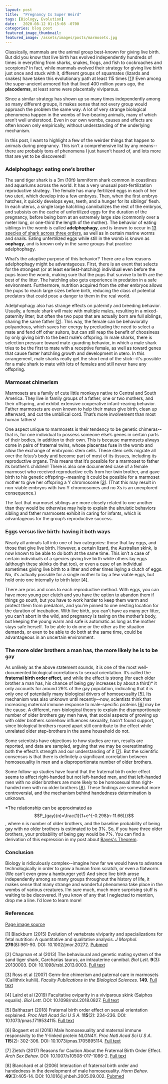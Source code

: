 ```yaml
---
layout: post
title:  "Pregnancy Is Super Weird"
tags: [Biology, Evolution]
date:   2020-08-12 01:15:08 -0700
categories: blog post
featured_image_thumbnail:
featured_image: /assets/images/posts/marmosets.jpg
---
```


Classically, mammals are the animal group best-known for giving live birth.  But did you know that live birth has evolved independently hundreds of times in everything from sharks, snakes, frogs, and fish to cockroaches and scorpions?  In fact, while mammals evolved their strategy for giving live birth just once and stuck with it, different groups of squamates (lizards and snakes) have taken this evolutionary path at least 115 times [[1](https://pubmed.ncbi.nlm.nih.gov/24652663/)]!  Even among the super-ancient armored fish that lived 400 million years ago, the **placoderms**, at least some were placentally viviparous.

Since a similar strategy has shown up so many times independently among so many different groups, it makes sense that not every group would approach the problem the same way.  A lot of very strange biological phenomena happen in the wombs of live-bearing animals, many of which aren’t well understood.  Even in our own wombs, causes and effects are often known only empirically, without understanding of the underlying mechanism.

In this post, I want to highlight a few of the weirder things that happen to animals during pregnancy.  This isn’t a comprehensive list by any means--there are probably tons of phenomena I just haven’t heard of, and lots more that are yet to be discovered!

### Adelphophagy: eating one’s brother

The sand tiger shark is a 3m (10ft) lamniform shark common in coastlines and aquariums across the world.  It has a very unusual post-fertilization reproductive strategy.  The female has many fertilized eggs in each of her two uteri, which develop into a few embryos.  Then, when the first embryo hatches, it quickly develops eyes, teeth, and a hunger for its siblings’ flesh.  In each uterus, a single large hatchling cannibalizes the rest of the embryos, and subsists on the cache of unfertilized eggs for the duration of the pregnancy, before being born at an extremely large size (commonly over a meter long, or one-third the length of the mother).  The behavior of eating siblings in the womb is called **adelphophagy**, and is known to occur in [13 species of shark across three orders](http://www.elasmo-research.org/education/topics/lh_intrauterine_cannibalism.htm), as well as in certain marine worms and snails.  Eating unfertilized eggs while still in the womb is known as **oophagy**, and is known only in the same groups that practice adelphophagy.

What’s the adaptive purpose of this behavior?  There are a few reasons adelphophagy might be advantageous.  First, there is an event that selects for the strongest (or at least earliest-hatching) individual even before the pups leave the womb, making sure that the pups that survive to birth are the best of the litter.  The hatchling also gets experience in predation in a safe environment.  Furthermore, nutrition acquired from the other embryos allows the pups to reach large sizes before birth, reducing the class of potential predators that could pose a danger to them in the real world.

Adelphophagy also has strange effects on paternity and breeding behavior.  Usually, a female shark will mate with multiple males, resulting in a mixed-paternity litter; but often the two pups that are actually born are full siblings, sharing the same father [[2](https://www.ncbi.nlm.nih.gov/pmc/articles/PMC3645029/)].  This way, the female can be behaviorally polyandrous, which saves her energy by precluding the need to select a mate and fend off other suitors, but can still reap the benefit of choosiness by only giving birth to the best male’s offspring.  In male sharks, there is selection pressure toward mate-guarding behavior, in which a male shark tries to be the first to mate with a receptive female, as well as toward genes that cause faster hatchling growth and development in utero.  In this arrangement, male sharks really get the short end of the stick--it's possible for a male shark to mate with lots of females and still never have any offspring.

### Marmoset chimerism

Marmosets are a family of cute little monkeys native to Central and South America.  They live in family groups of a father, one or two mothers, and their offspring, and exhibit extensive cooperative infant-rearing behavior.  Father marmosets are even known to help their mates give birth, clean up afterward, and cut the umbilical cord.  That’s more involvement than most human fathers!

One aspect unique to marmosets is their tendency to be genetic chimeras--that is, for one individual to possess someone else’s genes in certain parts of their bodies, in addition to their own.  This is because marmosets always come in pairs of fraternal twins, whose placentas fuse in the womb and allow the exchange of embryonic stem cells.  These stem cells migrate all over the fetus’s body and become part of most of its tissues, including its reproductive organs.  This means that it’s possible for a marmoset to father its brother’s children!  There is also one documented case of a female marmoset who received reproductive cells from her twin brother, and gave birth to his genetic offspring--meaning it could be possible for a marmoset mother to give her offspring a Y chromosome [[3](https://digitalcommons.unl.edu/cgi/viewcontent.cgi?referer=https://en.wikipedia.org/&httpsredir=1&article=1148&context=bioscifacpub)].  (That this may result in non-viable embryos with two Y chromosomes and no Xs is an unexplored consequence.)

The fact that marmoset siblings are more closely related to one another than they would be otherwise may help to explain the altruistic behaviors sibling and father marmosets exhibit in caring for infants, which is advantageous for the group’s reproductive success.

### Eggs versus live birth: having it both ways

Nearly all animals fall into one of two categories: those that lay eggs, and those that give live birth.  However, a certain lizard, the Australian skink, is now known to be able to do both at the same time.  This isn’t a case of certain individuals of a species giving live birth while others lay eggs (although these skinks do that too), or even a case of an individual sometimes giving live birth to a litter and other times laying a clutch of eggs.  No, it’s actually possible for a single mother to lay a few viable eggs, but hold onto one internally to birth later [[4](https://royalsocietypublishing.org/doi/10.1098/rsbl.2018.0827)].  

There are pros and cons to each reproductive method.  With eggs, you can have more young per clutch and you have the option to abandon them if things go south, but you have to work harder to keep them warm and protect them from predators, and you’re pinned to one nesting location for the duration of incubation.  With live birth, you can’t have as many per litter, you can’t abort in the wild, and pregnancy is taxing on the mother’s body, but keeping the young warm and safe is automatic as long as the mother stays safe herself.  To be able to do one or the other as the situation demands, or even to be able to do both at the same time, could be advantageous in an uncertain environment.

### The more older brothers a man has, the more likely he is to be gay
As unlikely as the above statement sounds, it is one of the most well-documented biological correlations to sexual orientation.  It’s called the **fraternal birth order effect**, and while the effect is strong (for each older brother a man has, his chance of being gay increases by about a third)\* it only accounts for around 29% of the gay population, indicating that it is only one of potentially many biological drivers of homosexuality [[5](https://www.ncbi.nlm.nih.gov/pmc/articles/PMC5777082/#r12)].  Its mechanism was also unknown until recently--now, scientists think that increasing maternal immune response to male-specific proteins [[6](https://www.ncbi.nlm.nih.gov/pmc/articles/PMC5777026/)] may be the cause.  A different, non-biological theory to explain the disproportionate number of older brothers gay men have, that social aspects of growing up with older brothers somehow influences sexuality, hasn’t found support, since biological brothers reared apart still contribute to the effect while unrelated older step-brothers in the same household do not.

Some scientists have objections to how studies are run, results are reported, and data are sampled, arguing that we may be overestimating both the effect’s strength and our understanding of it [[7](https://www2.psy.uq.edu.au/~uqbziets/Zietsch%202017%20Reasons%20for%20caution%20about%20the%20fraternal%20birth%20order%20effect.pdf)].  But the scientific consensus is that there is definitely a significant correlation between homosexuality in men and a disproportionate number of older brothers.

Some follow-up studies have found that the fraternal birth order effect seems to affect right-handed but not left-handed men, and that left-handed men with no older brothers are more likely to be homosexual than right-handed men with no older brothers [[8](https://pubmed.ncbi.nlm.nih.gov/16246335/)].  These findings are somewhat more controversial, and the mechanism behind handedness determination is unknown.

\*The relationship can be approximated as $$P_{gay}(n)=\frac{1}{1+e^{-0.298(n-11.66)}}$$, where n is number of older brothers, and the baseline probability of being gay with no older brothers is estimated to be 3%.  So, if you have three older brothers, your probability of being gay would be 7%.  You can find a derivation of this expression in my post about [Bayes's Theorem](https://obscuredinosaurfacts.com/blog/post/2021/01/27/bayes.html).

### Conclusion

Biology is ridiculously complex--imagine how far we would have to advance technologically in order to grow a human from scratch, or even a flatworm.  (We can’t even grow a hamburger yet!)  And since live birth arose independently among so many groups throughout the history of life, it makes sense that many strange and wonderful phenomena take place in the wombs of various creatures.  I’m sure much, much more surprising stuff is waiting to be discovered.  If you know of any that I neglected to mention, drop me a line.  I’d love to learn more!

### References
[Page image source](https://semioticon.com/semiotix/2016/10/lessons-from-the-marmosets/)

[1] Blackburn (2015) Evolution of vertebrate viviparity and specializations for fetal nutrition: A quantitative and qualitative analysis. *J Morphol.* **276**(8):961-90. DOI: 10.1002/jmor.20272. [Pubmed](https://pubmed.ncbi.nlm.nih.gov/24652663/)

[2] Chapman et al (2013) The behavioural and genetic mating system of the sand tiger shark, Carcharias taurus, an intrauterine cannibal. *Biol Lett.* **9**(3): 20130003. DOI: 10.1098/rsbl.2013.0003.  [Full text](https://www.ncbi.nlm.nih.gov/pmc/articles/PMC3645029/)

[3] Ross et al (2007) Germ-line chimerism and paternal care in marmosets (Callithrix kuhlii).  *Faculty Publications in the Biological Sciences.* **149.**  [Full text](https://digitalcommons.unl.edu/cgi/viewcontent.cgi?referer=https://en.wikipedia.org/&httpsredir=1&article=1148&context=bioscifacpub)

[4] Laird et al (2019) Facultative oviparity in a viviparous skink (Saiphos equalis).  *Biol Lett.* DOI: 10.1098/rsbl.2018.0827. [Full text](https://royalsocietypublishing.org/doi/10.1098/rsbl.2018.0827)

[5] Balthazart (2018) Fraternal birth order effect on sexual orientation explained.  *Proc Natl Acad Sci U S A.* **115**(2): 234–236. DOI: 10.1073/pnas.1719534115. [Full text](https://www.ncbi.nlm.nih.gov/pmc/articles/PMC5777082/#r12)

[6] Bogaert et al (2018) Male homosexuality and maternal immune responsivity to the Y-linked protein NLGN4Y. *Proc Natl Acad Sci U S A.* **115**(2): 302-306. DOI: 10.1073/pnas.1705895114. [Full text](https://www.ncbi.nlm.nih.gov/pmc/articles/PMC5777026/)

[7] Zietch (2017) Reasons for Caution About the Fraternal Birth Order Effect.  *Arch Sex Behav.* DOI: 10.1007/s10508-017-1086-2. [Full text](https://www2.psy.uq.edu.au/~uqbziets/Zietsch%202017%20Reasons%20for%20caution%20about%20the%20fraternal%20birth%20order%20effect.pdf)

[8] Blanchard et al (2006) Interaction of fraternal birth order and handedness in the development of male homosexuality. *Horm Behav.* **49**(3):405-14. DOI: 10.1016/j.yhbeh.2005.09.002. [Pubmed](https://pubmed.ncbi.nlm.nih.gov/16246335/)